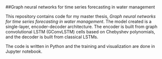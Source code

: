##Graph neural networks for time series forecasting in water management

This repository contains code for my master thesis, *Graph neural networks for time series forecasting in water management*. The model created is a single-layer, encoder-decoder architecture. The encoder is built from graph convolutional LSTM (GConvLSTM) cells based on Chebyshev polynomials, and the decoder is built from classical LSTMs. 

The code is written in Python and the training and visualization are done in Jupyter notebook.
